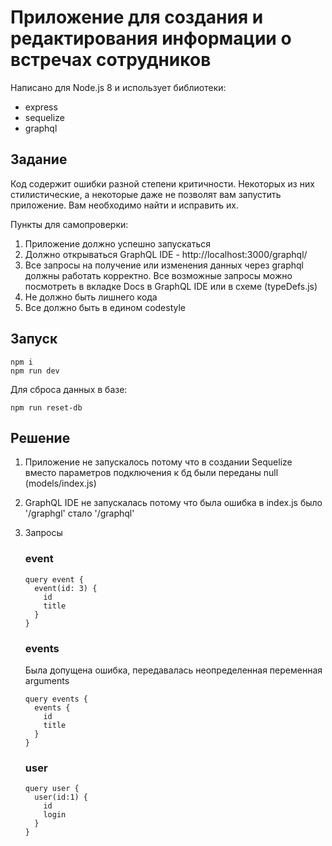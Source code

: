 # Приложение для создания и редактирования информации о встречах сотрудников

Написано для Node.js 8 и использует библиотеки:
* express
* sequelize
* graphql

## Задание
Код содержит ошибки разной степени критичности. Некоторых из них стилистические, а некоторые даже не позволят вам запустить приложение. Вам необходимо найти и исправить их.

Пункты для самопроверки:
1. Приложение должно успешно запускаться
2. Должно открываться GraphQL IDE - http://localhost:3000/graphql/
3. Все запросы на получение или изменения данных через graphql должны работать корректно. Все возможные запросы можно посмотреть в вкладке Docs в GraphQL IDE или в схеме (typeDefs.js)
4. Не должно быть лишнего кода
5. Все должно быть в едином codestyle

## Запуск
```
npm i
npm run dev
```

Для сброса данных в базе:
```
npm run reset-db
```

## Решение

1. Приложение не запускалось потому что в создании Sequelize вместо параметров подключения к бд были переданы null (models/index.js)
2. GraphQL IDE не запускалась потому что была ошибка в index.js было '/graphgl' стало '/graphql'
3. Запросы
    ### event
    ```
    query event {
      event(id: 3) {
        id
        title
      }
    }
    ```

    ### events
    Была допущена ошибка, передавалась неопределенная переменная arguments
    ```
    query events {
      events {
        id
        title
      }
    }
    ```

    ### user
    ```
    query user {
      user(id:1) {
        id
        login
      }
    }
    ```